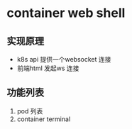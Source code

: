 # container web shell

## 实现原理
- k8s api 提供一个websocket 连接
- 前端html 发起ws 连接

## 功能列表
1. pod 列表
2. container terminal